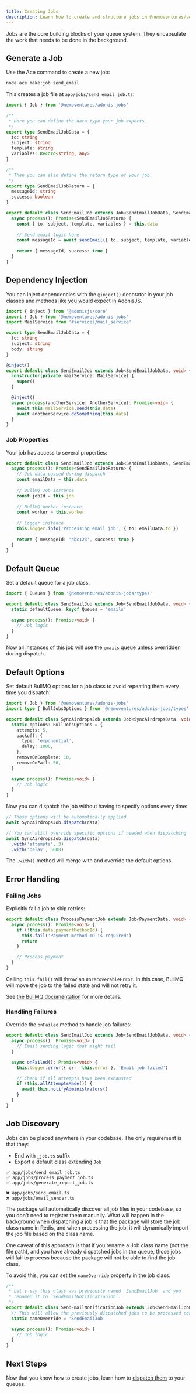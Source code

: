 ```yaml
---
title: Creating Jobs
description: Learn how to create and structure jobs in @nemoventures/adonis-jobs
---
```


Jobs are the core building blocks of your queue system. They encapsulate the work that needs to be done in the background.

## Generate a Job

Use the Ace command to create a new job:

```bash
node ace make:job send_email
```

This creates a job file at `app/jobs/send_email_job.ts`:

```typescript
import { Job } from '@nemoventures/adonis-jobs'

/**
 * Here you can define the data type your job expects.
 */
export type SendEmailJobData = {
  to: string
  subject: string
  template: string
  variables: Record<string, any>
}

/**
 * Then you can also define the return type of your job.
 */
export type SendEmailJobReturn = {
  messageId: string
  success: boolean
}

export default class SendEmailJob extends Job<SendEmailJobData, SendEmailJobReturn> {
  async process(): Promise<SendEmailJobReturn> {
    const { to, subject, template, variables } = this.data
    
    // Send email logic here
    const messageId = await sendEmail({ to, subject, template, variables })
    
    return { messageId, success: true }
  }
}
```

## Dependency Injection

You can inject dependencies with the `@inject()` decorator in your job classes and methods like you would expect in AdonisJS.

```typescript
import { inject } from '@adonisjs/core'
import { Job } from '@nemoventures/adonis-jobs'
import MailService from '#services/mail_service'

export type SendEmailJobData = {
  to: string
  subject: string
  body: string
}

@inject()
export default class SendEmailJob extends Job<SendEmailJobData, void> {
  constructor(private mailService: MailService) {
    super()
  }

  @inject()
  async process(anotherService: AnotherService): Promise<void> {
    await this.mailService.send(this.data)
    await anotherService.doSomething(this.data)
  }
}
```

### Job Properties

Your job has access to several properties:

```typescript
export default class SendEmailJob extends Job<SendEmailJobData, SendEmailJobReturn> {
  async process(): Promise<SendEmailJobReturn> {
    // Job data passed during dispatch
    const emailData = this.data
    
    // BullMQ Job instance
    const jobId = this.job
    
    // BullMQ Worker instance
    const worker = this.worker
    
    // Logger instance
    this.logger.info('Processing email job', { to: emailData.to })
    
    return { messageId: 'abc123', success: true }
  }
}
```

## Default Queue

Set a default queue for a job class:

```typescript
import { Queues } from '@nemoventures/adonis-jobs/types'

export default class SendEmailJob extends Job<SendEmailJobData, void> {
  static defaultQueue: keyof Queues = 'emails'

  async process(): Promise<void> {
    // Job logic
  }
}
```

Now all instances of this job will use the `emails` queue unless overridden during dispatch.

## Default Options

Set default BullMQ options for a job class to avoid repeating them every time you dispatch:

```typescript
import { Job } from '@nemoventures/adonis-jobs'
import type { BullJobsOptions } from '@nemoventures/adonis-jobs/types'

export default class SyncAirdropsJob extends Job<SyncAirdropsData, void> {
  static options: BullJobsOptions = {
    attempts: 5,
    backoff: {
      type: 'exponential',
      delay: 1000,
    },
    removeOnComplete: 10,
    removeOnFail: 50,
  }

  async process(): Promise<void> {
    // Job logic
  }
}
```

Now you can dispatch the job without having to specify options every time:

```typescript
// These options will be automatically applied
await SyncAirdropsJob.dispatch(data)

// You can still override specific options if needed when dispatching
await SyncAirdropsJob.dispatch(data)
  .with('attempts', 3)
  .with('delay', 5000)
```

The `.with()` method will merge with and override the default options.

## Error Handling

### Failing Jobs

Explicitly fail a job to skip retries:

```typescript
export default class ProcessPaymentJob extends Job<PaymentData, void> {
  async process(): Promise<void> {
    if (!this.data.paymentMethodId) {
      this.fail('Payment method ID is required')
      return
    }

    // Process payment
  }
}
```

Calling `this.fail()` will throw an `UnrecoverableError`. In this case, BullMQ will move the job to the failed state and will not retry it.

See [the BullMQ documentation](https://docs.bullmq.io/patterns/stop-retrying-jobs) for more details.

### Handling Failures

Override the `onFailed` method to handle job failures:

```typescript
export default class SendEmailJob extends Job<SendEmailJobData, void> {
  async process(): Promise<void> {
    // Email sending logic that might fail
  }

  async onFailed(): Promise<void> {
    this.logger.error({ err: this.error }, 'Email job failed')

    // Check if all attempts have been exhausted
    if (this.allAttemptsMade()) {
      await this.notifyAdministrators()
    }
  }
}
```

## Job Discovery

Jobs can be placed anywhere in your codebase. The only requirement is that they:
- End with `_job.ts` suffix
- Export a default class extending `Job`

```
✅ app/jobs/send_email_job.ts
✅ app/jobs/process_payment_job.ts
✅ app/jobs/generate_report_job.ts

❌ app/jobs/send_email.ts
❌ app/jobs/email_sender.ts
```

The package will automatically discover all job files in your codebase, so you don't need to register them manually. What will happen in the background when dispatching a job is that the package will store the job class name in Redis, and when processing the job, it will dynamically import the job file based on the class name.

One caveat of this approach is that if you rename a Job class name (not the file path), and you have already dispatched jobs in the queue, those jobs will fail to process because the package will not be able to find the job class. 

To avoid this, you can set the `nameOverride` property in the job class:

```typescript
/**
 * Let's say this class was previously named `SendEmailJob` and you 
 * renamed it to `SendEmailNotificationJob`.
 */
export default class SendEmailNotificationJob extends Job<SendEmailJobData, void> {
  // This will allow the previously dispatched jobs to be processed correctly
  static nameOverride = 'SendEmailJob' 

  async process(): Promise<void> {
    // Job logic
  }
}
```

## Next Steps

Now that you know how to create jobs, learn how to [dispatch them](/guides/dispatching-jobs) to your queues.
